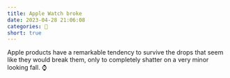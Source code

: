 ```yaml
---
title: Apple Watch broke
date: 2023-04-28 21:06:08
categories: 💬
short: true
---
```


Apple products have a remarkable tendency to survive the drops that seem like they would break them, only to completely shatter on a very minor looking fall. ⌚️
